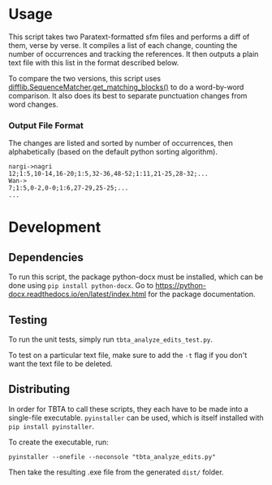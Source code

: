# Usage

This script takes two Paratext-formatted sfm files and performs a diff of them, verse by verse. It compiles a list of each change, counting the number of occurrences and tracking the references. It then outputs a plain text file with this list in the format described below.

To compare the two versions, this script uses [difflib.SequenceMatcher.get_matching_blocks()](https://docs.python.org/3/library/difflib.html#difflib.SequenceMatcher.get_matching_blocks) to do a word-by-word comparison. It also does its best to separate punctuation changes from word changes.

### Output File Format

The changes are listed and sorted by number of occurrences, then alphabetically (based on the default python sorting algorithm).


```
nargi->nagri
12;1:5,10-14,16-20;1:5,32-36,48-52;1:11,21-25,28-32;...
Wan->
7;1:5,0-2,0-0;1:6,27-29,25-25;...
...
```


# Development

## Dependencies

To run this script, the package python-docx must be installed, which can be done using `pip install python-docx`. Go to https://python-docx.readthedocs.io/en/latest/index.html for the package documentation.

## Testing

To run the unit tests, simply run `tbta_analyze_edits_test.py`.

To test on a particular text file, make sure to add the `-t` flag if you don't want the text file to be deleted.

## Distributing

In order for TBTA to call these scripts, they each have to be made into a single-file executable. `pyinstaller` can be used, which is itself installed with `pip install pyinstaller`.

To create the executable, run:
```
pyinstaller --onefile --noconsole "tbta_analyze_edits.py"
```
Then take the resulting .exe file from the generated `dist/` folder.
